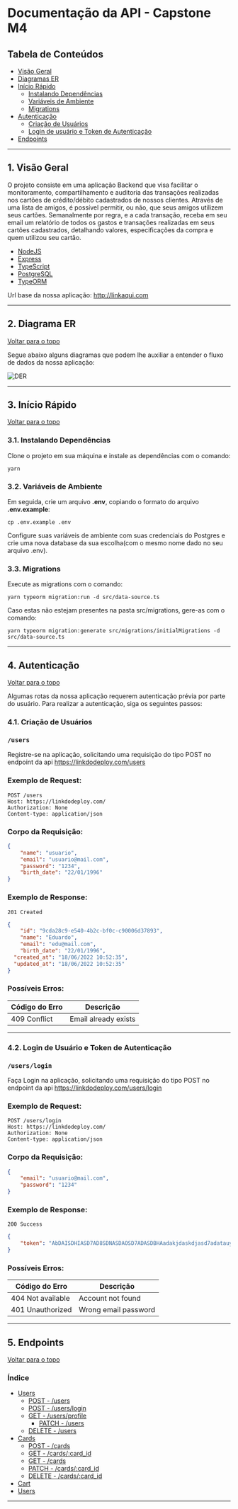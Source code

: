 # Documentação da API - Capstone M4

## Tabela de Conteúdos

- [Visão Geral](#1-visão-geral)
- [Diagramas ER](#2-diagrama-er)
- [Início Rápido](#3-início-rápido)
    - [Instalando Dependências](#31-instalando-dependências)
    - [Variáveis de Ambiente](#32-variáveis-de-ambiente)
    - [Migrations](#33-migrations)
- [Autenticação](#4-autenticação)
    - [Criação de Usuários](#41-criação-de-usuários)
    - [Login de usuário e Token de Autenticação](#42-login-de-usuário-e-token-de-autenticação)
- [Endpoints](#5-endpoints)

---
## 1. Visão Geral

O projeto consiste em uma aplicação Backend que visa facilitar o monitoramento, compartilhamento e auditoria das transações realizadas nos cartões de crédito/débito cadastrados de nossos clientes. Através de uma lista de amigos, é possível permitir, ou não, que seus amigos utilizem seus cartões. Semanalmente por regra, e a cada transação, receba em seu email um relatório de todos os gastos e transações realizadas em seus cartões cadastrados, detalhando valores, especificações da compra e quem utilizou seu cartão.

- [NodeJS](https://nodejs.org/en/)
- [Express](https://expressjs.com/pt-br/)
- [TypeScript](https://www.typescriptlang.org/)
- [PostgreSQL](https://www.postgresql.org/)
- [TypeORM](https://typeorm.io/)

Url base da nossa aplicação:
http://linkaqui.com

---
## 2. Diagrama ER
[ Voltar para o topo ](#tabela-de-conteúdos)


Segue abaixo alguns diagramas que podem lhe auxiliar a entender o fluxo de dados da nossa aplicação:

![DER](https://i.postimg.cc/zGGT2Y1v/diagrams.png)

---
## 3. Início Rápido
[ Voltar para o topo ](#tabela-de-conteúdos)


### 3.1. Instalando Dependências

Clone o projeto em sua máquina e instale as dependências com o comando:

```shell
yarn
```

### 3.2. Variáveis de Ambiente

Em seguida, crie um arquivo **.env**, copiando o formato do arquivo **.env.example**:
```
cp .env.example .env
```

Configure suas variáveis de ambiente com suas credenciais do Postgres e crie uma nova database da sua escolha(com o mesmo nome dado no seu arquivo .env).

### 3.3. Migrations

Execute as migrations com o comando:

```
yarn typeorm migration:run -d src/data-source.ts
```
Caso estas não estejam presentes na pasta src/migrations, gere-as com o comando:
```
yarn typeorm migration:generate src/migrations/initialMigrations -d src/data-source.ts
```
---
## 4. Autenticação
[ Voltar para o topo ](#tabela-de-conteúdos)


Algumas rotas da nossa aplicação requerem autenticação prévia por parte do usuário. Para realizar a autenticação, siga os seguintes passos:

### 4.1. Criação de Usuários
### `/users`

Registre-se na aplicação, solicitando uma requisição do tipo POST no endpoint da api https://linkdodeploy.com/users

### Exemplo de Request:
```
POST /users
Host: https://linkdodeploy.com/
Authorization: None
Content-type: application/json
```

### Corpo da Requisição:
```json
{
	"name": "usuario",
	"email": "usuario@mail.com",
	"password": "1234",
	"birth_date": "22/01/1996"
}
```

### Exemplo de Response:
```
201 Created
```

```json
{
	"id": "9cda28c9-e540-4b2c-bf0c-c90006d37893",
	"name": "Eduardo",
	"email": "edu@mail.com",
	"birth_date": "22/01/1996",
  "created_at": "18/06/2022 10:52:35",
  "updated_at": "18/06/2022 10:52:35"
}
```
### Possíveis Erros:
| Código do Erro | Descrição |
|----------------|-----------|
| 409 Conflict   | Email already exists |

---

### 4.2. Login de Usuário e Token de Autenticação
### `/users/login`

Faça Login na aplicação, solicitando uma requisição do tipo POST no endpoint da api https://linkdodeploy.com/users/login

### Exemplo de Request:
```
POST /users/login
Host: https://linkdodeploy.com/
Authorization: None
Content-type: application/json
```

### Corpo da Requisição:
```json
{
	"email": "usuario@mail.com",
	"password": "1234"
}
```
### Exemplo de Response:
```
200 Success
```

```json
{
	"token": "AbDAISDHIASD7AD8SDNASDAOSD7ADASDBHAadakjdaskdjasd7adatauya8dasdna7dDNAdandnDJjsDYDAS"
}
```
### Possíveis Erros:
| Código do Erro | Descrição |
|----------------|-----------|
| 404 Not available   | Account not found |
| 401 Unauthorized   | Wrong email password |

---
## 5. Endpoints

[ Voltar para o topo ](#tabela-de-conteúdos)

### Índice

- [Users](#1-users)
    - [POST - /users](#11-criação-de-usuário)
    - [POST - /users/login](#12-login-de-usuário)
    - [GET - /users/profile](#13-listando-usuário)
	  - [PATCH - /users](#14-atualizar-usuário)
    - [DELETE - /users](#15-deletar-usuário)
- [Cards](#2-cards)
    - [POST - /cards](#21-criação-de-cards)
    - [GET - /cards/:card_id](#22-listagem-de-card-especifico)
    - [GET - /cards](#23-listagem-de-cards-disponíveis)
    - [PATCH - /cards/:card_id](#24-atualização-de-card)
    - [DELETE - /cards/:card_id](#25-deleção-de-card)
- [Cart](#3-cart)
- [Users](#4-buys)

---
